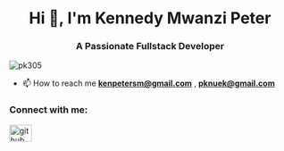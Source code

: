 <h1 align="center">Hi 👋, I'm Kennedy Mwanzi Peter</h1>
<h3 align="center">A Passionate Fullstack Developer</h3>

<p align="left"> <img src="https://komarev.com/ghpvc/?username=pk305&label=Profile%20views&color=0e75b6&style=flat" alt="pk305" /> </p>

- 📫 How to reach me **kenpetersm@gmail.com** ,  **pknuek@gmail.com**

<h3 align="left">Connect with me:</h3>
<p align="left">
<a href="https://dev.to/pk305" target="blank"><img align="center" src="https://raw.githubusercontent.com/rahuldkjain/github-profile-readme-generator/master/src/images/icons/Social/devto.svg" alt="github.com/pk305" height="30" width="40" /></a>
</p>
